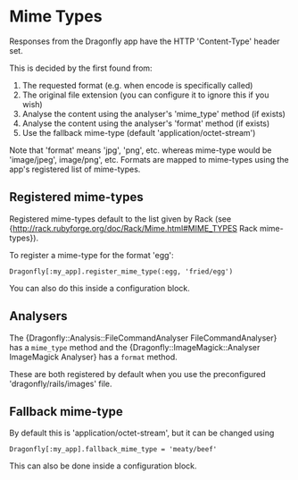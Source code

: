 Mime Types
==========

Responses from the Dragonfly app have the HTTP 'Content-Type' header set.

This is decided by the first found from:

1. The requested format (e.g. when encode is specifically called)
2. The original file extension (you can configure it to ignore this if you wish)
3. Analyse the content using the analyser's 'mime_type' method (if exists)
4. Analyse the content using the analyser's 'format' method (if exists)
5. Use the fallback mime-type (default 'application/octet-stream')

Note that 'format' means 'jpg', 'png', etc. whereas mime-type would be 'image/jpeg', image/png', etc.
Formats are mapped to mime-types using the app's registered list of mime-types.

Registered mime-types
---------------------
Registered mime-types default to the list given by Rack (see {http://rack.rubyforge.org/doc/Rack/Mime.html#MIME_TYPES Rack mime-types}).

To register a mime-type for the format 'egg':

    Dragonfly[:my_app].register_mime_type(:egg, 'fried/egg')

You can also do this inside a configuration block.

Analysers
---------
The {Dragonfly::Analysis::FileCommandAnalyser FileCommandAnalyser} has a `mime_type` method and the
{Dragonfly::ImageMagick::Analyser ImageMagick Analyser} has a `format` method.

These are both registered by default when you use the preconfigured 'dragonfly/rails/images' file.

Fallback mime-type
------------------
By default this is 'application/octet-stream', but it can be changed using

    Dragonfly[:my_app].fallback_mime_type = 'meaty/beef'

This can also be done inside a configuration block.
